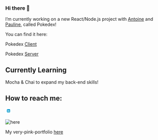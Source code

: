 ### Hi there 👋


I’m currently working on a new React/Node.js project with [Antoine](https://github.com/skiimcdogg) and [Pauline](https://github.com/Iron-Popi), called Pokedex!
 
You can find it here:

Pokedex [Client](https://github.com/skiimcdogg/Project-Pokedex-Client)

Pokedex [Server](https://github.com/skiimcdogg/Project-Pokedex-Server)


## Currently Learning

Mocha & Chai to expand my back-end skills!


## How to reach me: 

<img src="images/github-logo.png" alt="github-logo" width="20" />

![here](https://www.linkedin.com/in/claire-sayart/)

My very-pink-portfolio [here](https://www.clairesayart.fr/)


